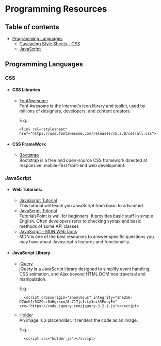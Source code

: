 # Programming Resources

## Table of contents 


- [Programming Languages](#programming-languages)
	- [Cascading Style Sheets - CSS](#CSS)
    - [JavaScript](#JavaScript)














## Programming Languages

### CSS
-  #### CSS Libraries
	- [FontAwesome][FontAwesome-git]  			
	 	Font Awesome is the Internet's icon library and toolkit, used by millions of designers, developers, and content creators.

	  E.g. :

	      <link rel="stylesheet" href="https://use.fontawesome.com/releases/v5.2.0/css/all.css">

- #### CSS FrameWork
	- [Bootstrap][Bootstrap-git]  			  
		Bootstrap is a free and open-source CSS framework directed at responsive, mobile-first front-end web development.




[Bootstrap-git]: https://github.com/twbs/bootstrap
[FontAwesome-git]: https://github.com/FortAwesome/Font-Awesome

### JavaScript

- #### Web Tutorials:
	- [JavaScript Tutorial][JavaScript-w3]  
		This tutorial will teach you JavaScript from basic to advanced.
	- [JavaScript Tutorial][JavaScript-tutorialspoint]  		
		TutorialsPoint is well for beginners. It provides basic stuff in simple English. Often developers refer to checking syntax and basic methods of some API classes
	- [JavaScript - MDN Web Docs][JavaScript-mozilla]				
	  	MDN is one of the best resources to answer specific questions you may have about Javascript's features and functionality.

- #### JavaScript Library
	- [jQuery][jQueryJs]	  		  	
	  	jQuery is a JavaScript library designed to simplify event handling, CSS animation, and Ajax beyond HTML DOM tree traversal and manipulation.

	  E.g. :
	  
	    	<script crossorigin="anonymous" integrity="sha256-DZAnKJ/6XZ9si04Hgrsxu/8s717jcIzLy3oi35EouyE=" src="https://code.jquery.com/jquery-3.2.1.js"></script>
		
	- [Holder][HolderJs]  			  					
	 	An image is a placeholder. It renders the code as an image.

	  E.g. :

	  	    <script src="holder.js"></script>

[JavaScript-w3]: https://www.w3schools.com/js/
[JavaScript-tutorialspoint]: https://www.tutorialspoint.com/javascript/index.htm
[JavaScript-mozilla]: https://developer.mozilla.org/en-US/docs/Web/JavaScript?retiredLocale=tr
[HolderJs]: https://github.com/imsky/holder
[jQueryJs]: https://github.com/jquery/jquery
